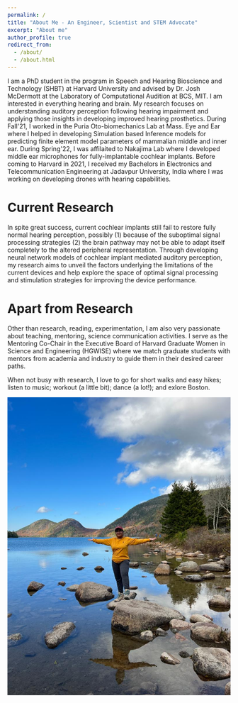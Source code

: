 ```yaml
---
permalink: /
title: "About Me - An Engineer, Scientist and STEM Advocate"
excerpt: "About me"
author_profile: true
redirect_from: 
  - /about/
  - /about.html
---
```


I am a PhD student in the program in Speech and Hearing Bioscience and Technology (SHBT) at Harvard University and advised by Dr. Josh McDermott at the Laboratory of Computational Audition at BCS, MIT. I am interested in everything hearing and brain. My research focuses on understanding auditory perception following hearing impairment and applying those insights in developing improved hearing prosthetics. During Fall'21, I worked in the Puria Oto-biomechanics Lab at Mass. Eye and Ear where I helped in developing Simulation based Inference models for predicting finite element model parameters of mammalian middle and inner ear. During Spring'22, I was affilaited to Nakajima Lab where I developed middle ear microphones for fully-implantable cochlear implants. Before coming to Harvard in 2021, I received my Bachelors in Electronics and Telecommunication Engineering at Jadavpur University, India where I was working on developing drones with hearing capabilities. 

Current Research
================

In spite great success, current cochlear implants still fail to restore fully normal hearing perception, possibly (1) because of the suboptimal signal processing strategies (2) the brain pathway may not be able to adapt itself completely to the altered peripheral representation. Through developing neural network models of cochlear implant mediated auditory perception, my research aims to unveil the factors underlying the limitations of the current devices and help explore the space of optimal signal processing and stimulation strategies for improving the device performance. 

Apart from Research
====================
Other than research, reading, experimentation, I am also very passionate about teaching, mentoring, science communication activities. I serve as the Mentoring Co-Chair in the Executive Board of Harvard Graduate Women in Science and Engineering (HGWISE) where we match graduate students with mentors from academia and industry to guide them in their desired career paths. 

When not busy with research, I love to go for short walks and easy hikes; listen to music; workout (a little bit); dance (a lot!); and exlore Boston. 


![memories from my hikes in Fall ](/images/annesya_outdoors.jpeg)
